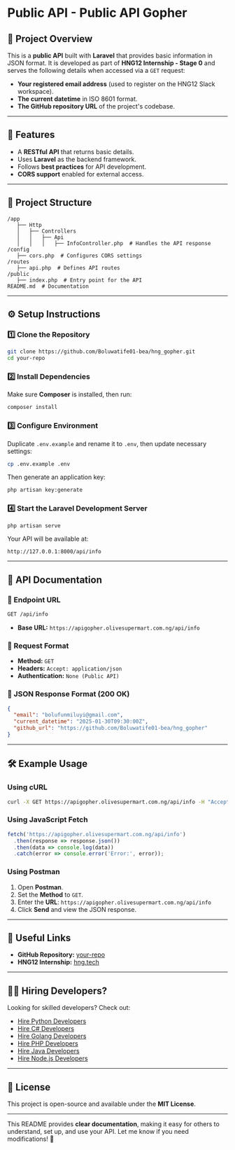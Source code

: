 # **Public API - Public API Gopher**

## **📌 Project Overview**
This is a **public API** built with **Laravel** that provides basic information in JSON format. It is developed as part of **HNG12 Internship - Stage 0** and serves the following details when accessed via a `GET` request:

- **Your registered email address** (used to register on the HNG12 Slack workspace).
- **The current datetime** in ISO 8601 format.
- **The GitHub repository URL** of the project's codebase.

---

## **🚀 Features**
- A **RESTful API** that returns basic details.
- Uses **Laravel** as the backend framework.
- Follows **best practices** for API development.
- **CORS support** enabled for external access.

---

## **📂 Project Structure**
```
/app
   ├── Http
   │   ├── Controllers
   │   │   ├── Api
   │   │   │   ├── InfoController.php  # Handles the API response
/config
   ├── cors.php  # Configures CORS settings
/routes
   ├── api.php  # Defines API routes
/public
   ├── index.php  # Entry point for the API
README.md  # Documentation
```

---

## **⚙️ Setup Instructions**

### **1️⃣ Clone the Repository**
```sh
git clone https://github.com/Boluwatife01-bea/hng_gopher.git
cd your-repo
```

### **2️⃣ Install Dependencies**
Make sure **Composer** is installed, then run:
```sh
composer install
```

### **3️⃣ Configure Environment**
Duplicate `.env.example` and rename it to `.env`, then update necessary settings:
```sh
cp .env.example .env
```
Then generate an application key:
```sh
php artisan key:generate
```

### **4️⃣ Start the Laravel Development Server**
```sh
php artisan serve
```
Your API will be available at:
```
http://127.0.0.1:8000/api/info
```

---

## **📡 API Documentation**

### **🔹 Endpoint URL**
```sh
GET /api/info
```
- **Base URL:** `https://apigopher.olivesupermart.com.ng/api/info`

### **🔹 Request Format**
- **Method:** `GET`
- **Headers:** `Accept: application/json`
- **Authentication:** `None (Public API)`

### **🔹 JSON Response Format (200 OK)**
```json
{
  "email": "bolufunmiluyi@gmail.com",
  "current_datetime": "2025-01-30T09:30:00Z",
  "github_url": "https://github.com/Boluwatife01-bea/hng_gopher"
}
```

---

## **🛠️ Example Usage**

### **Using cURL**
```sh
curl -X GET https://apigopher.olivesupermart.com.ng/api/info -H "Accept: application/json"
```

### **Using JavaScript Fetch**
```js
fetch('https://apigopher.olivesupermart.com.ng/api/info')
  .then(response => response.json())
  .then(data => console.log(data))
  .catch(error => console.error('Error:', error));
```

### **Using Postman**
1. Open **Postman**.
2. Set the **Method** to `GET`.
3. Enter the **URL**: `https://apigopher.olivesupermart.com.ng/api/info`
4. Click **Send** and view the JSON response.

---

## **🔗 Useful Links**
- **GitHub Repository:** [your-repo](https://github.com/Boluwatife01-bea/hng_gopher)
- **HNG12 Internship:** [hng.tech](https://hng.tech)

---

## **👨‍💻 Hiring Developers?**
Looking for skilled developers? Check out:
- [Hire Python Developers](https://hng.tech/hire/python-developers)
- [Hire C# Developers](https://hng.tech/hire/csharp-developers)
- [Hire Golang Developers](https://hng.tech/hire/golang-developers)
- [Hire PHP Developers](https://hng.tech/hire/php-developers)
- [Hire Java Developers](https://hng.tech/hire/java-developers)
- [Hire Node.js Developers](https://hng.tech/hire/nodejs-developers)

---

## **📜 License**
This project is open-source and available under the **MIT License**.

---

This README provides **clear documentation**, making it easy for others to understand, set up, and use your API. Let me know if you need modifications! 🚀
